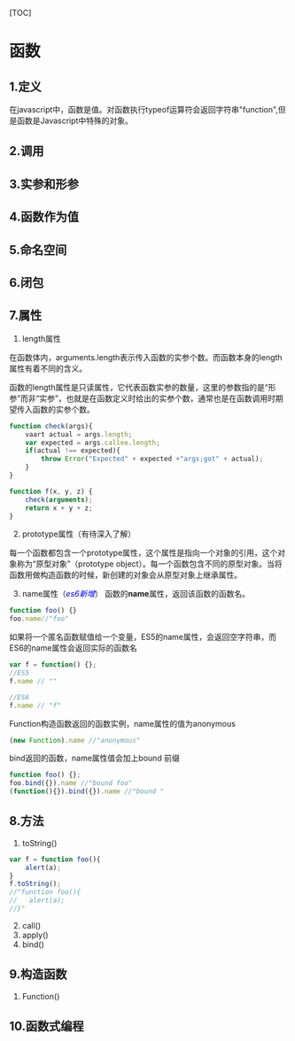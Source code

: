 [TOC]

# 函数

## 1.定义
在javascript中，函数是值。对函数执行typeof运算符会返回字符串"function",但是函数是Javascript中特殊的对象。
## 2.调用

## 3.实参和形参

## 4.函数作为值

## 5.命名空间

## 6.闭包

## 7.属性
1. length属性

在函数体内，arguments.length表示传入函数的实参个数。而函数本身的length属性有着不同的含义。

函数的length属性是只读属性，它代表函数实参的数量，这里的参数指的是“形参”而非“实参”，也就是在函数定义时给出的实参个数，通常也是在函数调用时期望传入函数的实参个数。

```js
function check(args){
    vaart actual = args.length;
    var expected = args.callee.length;
    if(actual !== expected){
        throw Error("Expected" + expected +"args;got" + actual);
    }
}

function f(x, y, z) {
    check(arguments);
    return x + y + z;
}

```
2. prototype属性（有待深入了解）

每一个函数都包含一个prototype属性，这个属性是指向一个对象的引用，这个对象称为“原型对象”（prototype object）。每一个函数包含不同的原型对象。当将函数用做构造函数的时候，新创建的对象会从原型对象上继承属性。

3. name属性（<i style="color:blue">es6新增</i>）
函数的**name**属性，返回该函数的函数名。
```js
function foo() {}
foo.name//"foo"
```
如果将一个匿名函数赋值给一个变量，ES5的name属性，会返回空字符串，而ES6的name属性会返回实际的函数名
```js
var f = function() {};
//ES5
f.name // ""

//ES6
f.name // "f"
```

Function构造函数返回的函数实例，name属性的值为anonymous
```js
(new Function).name //"anonymous"
```
bind返回的函数，name属性值会加上bound 前缀
```js
function foo() {};
foo.bind({}).name //"bound foo"
(function(){}).bind({}).name //"bound "
```


## 8.方法
1. toString()
```js
var f = function foo(){
    alert(a);
}
f.toString();
//"function foo(){
//   alert(a);
//}"
```
2. call()
3. apply()
4. bind()


## 9.构造函数
1. Function()

## 10.函数式编程
